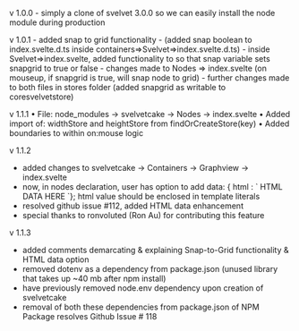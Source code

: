 v 1.0.0 - simply a clone of svelvet 3.0.0 so we can easily install the node module during production 

v 1.0.1 - added snap to grid functionality 
    - (added snap boolean to index.svelte.d.ts inside containers=>Svelvet=>index.svelte.d.ts)
        - inside Svelvet=>index.svelte, added functionality to so that snap variable sets snapgrid to true or false
    - changes made to Nodes => index.svelte (on mouseup, if snapgrid is true, will snap node to grid)
    - further changes made to both files in stores folder (added snapgrid as writable to coresvelvetstore)

v 1.1.1
• File: node_modules -> svelvetcake -> Nodes -> index.svelte
• Added import of: widthStore and heightStore from findOrCreateStore(key)
• Added boundaries to within on:mouse logic

v 1.1.2
- added changes to svelvetcake -> Containers -> Graphview -> index.svelte
- now, in nodes declaration, user has option to add data: { html : \`  HTML DATA HERE `}; html value should be enclosed in template literals
- resolved github issue #112, added HTML data enhancement
- special thanks to ronvoluted (Ron Au) for contributing this feature

v 1.1.3
 - added comments demarcating & explaining Snap-to-Grid functionality & HTML data option
 - removed dotenv as a dependency from package.json (unused library that takes up ~40 mb after npm install)
 - have previously removed node.env dependency upon creation of svelvetcake
 - removal of both these dependencies from package.json of NPM Package resolves Github Issue # 118

